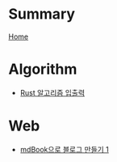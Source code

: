 # Summary

[Home](README.md)

# Algorithm

- [Rust 알고리즘 입출력](Rust-알고리즘-입출력.md)

# Web

- [mdBook으로 블로그 만들기 1](mdBook으로-블로그-만들기-1.md)
